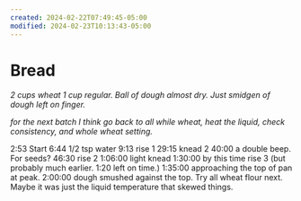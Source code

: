 ```yaml
---
created: 2024-02-22T07:49:45-05:00
modified: 2024-02-23T10:13:43-05:00
---
```


# Bread

*2 cups wheat 1 cup regular. Ball of dough almost dry. Just smidgen of dough left on finger.*

*for the next batch I think go back to all while wheat, heat the liquid, check consistency, and whole wheat setting.*

2:53 Start
6:44 1/2 tsp water
9:13 rise 1
29:15 knead 2
40:00 a double beep. For seeds?
46:30 rise 2
1:06:00 light knead
1:30:00 by this time rise 3 (but probably much earlier. 1:20 left on time.)
1:35:00 approaching the top of pan at peak.
2:00:00 dough smushed against the top. Try all wheat flour next. Maybe it was just the liquid temperature that skewed things.
